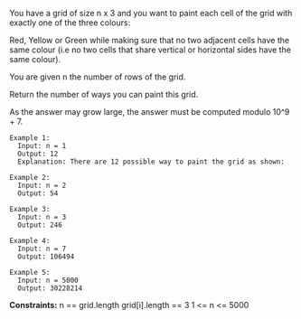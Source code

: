 You have a grid of size n x 3 and you want to paint each cell of the grid with exactly one of the three colours: 

Red, Yellow or Green while making sure that no two adjacent cells have the same colour 
(i.e no two cells that share vertical or horizontal sides have the same colour).

You are given n the number of rows of the grid.

Return the number of ways you can paint this grid. 

As the answer may grow large, the answer must be computed modulo 10^9 + 7.

```
Example 1:
  Input: n = 1
  Output: 12
  Explanation: There are 12 possible way to paint the grid as shown:

Example 2:
  Input: n = 2
  Output: 54

Example 3:
  Input: n = 3
  Output: 246

Example 4:
  Input: n = 7
  Output: 106494

Example 5:
  Input: n = 5000
  Output: 30228214
```  

**Constraints:**
  n == grid.length
  grid[i].length == 3
  1 <= n <= 5000